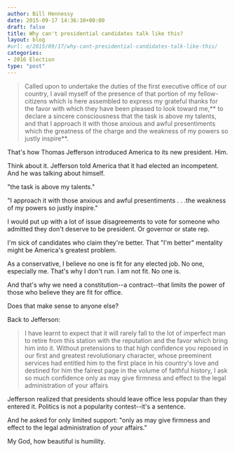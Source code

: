 ```yaml
---
author: Bill Hennessy
date: 2015-09-17 14:36:10+00:00
draft: false
title: Why can't presidential candidates talk like this?
layout: blog
#url: e/2015/09/17/why-cant-presidential-candidates-talk-like-this/
categories:
- 2016 Election
type: "post"
---
```


> Called upon to undertake the duties of the first executive office of our country, I avail myself of the presence of that portion of my fellow-citizens which is here assembled to express my grateful thanks for the favor with which they have been pleased to look toward me,** to declare a sincere consciousness that the task is above my talents, and that I approach it with those anxious and awful presentiments which the greatness of the charge and the weakness of my powers so justly inspire**.



That's how Thomas Jefferson introduced America to its new president. Him.

Think about it. Jefferson told America that it had elected an incompetent. And he was talking about himself.

"the task is above my talents."

"I approach it with those anxious and awful presentiments . . .the weakness of my powers so justly inspire."

I would put up with a lot of issue disagreements to vote for someone who admitted they don't deserve to be president. Or governor or state rep.

I'm sick of candidates who claim they're better. That "I'm better" mentality might be America's greatest problem.

As a conservative, I believe no one is fit for any elected job. No one, especially me. That's why I don't run. I am not fit. No one is.

And that's why we need a constitution--a contract--that limits the power of those who believe they are fit for office.

Does that make sense to anyone else?

Back to Jefferson:



> I have learnt to expect that it will rarely fall to the lot of imperfect man to retire from this station with the reputation and the favor which bring him into it. Without pretensions to that high confidence you reposed in our first and greatest revolutionary character, whose preeminent services had entitled him to the first place in his country's love and destined for him the fairest page in the volume of faithful history, I ask so much confidence only as may give firmness and effect to the legal administration of your affairs



Jefferson realized that presidents should leave office less popular than they entered it. Politics is not a popularity contest--it's a sentence.

And he asked for only limited support: "only as may give firmness and effect to the legal administration of _your_ affairs."

My God, how beautiful is humility.
